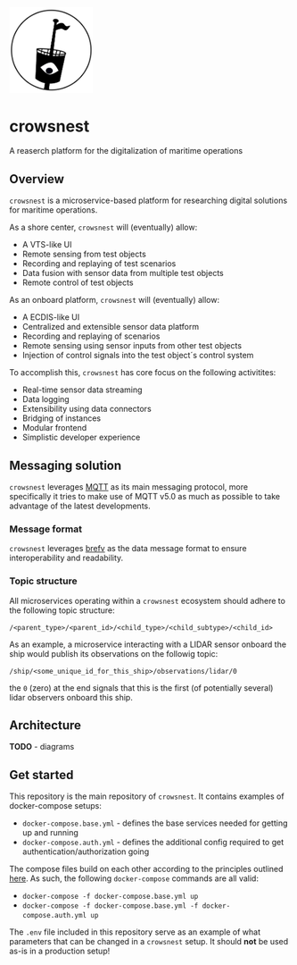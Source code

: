 <img src="./static/crowsnest.png" alt="crowsnest logo" width="150">

# crowsnest

A reaserch platform for the digitalization of maritime operations

## Overview

`crowsnest` is a microservice-based platform for researching digital solutions for maritime operations.

As a shore center, `crowsnest` will (eventually) allow:

- A VTS-like UI
- Remote sensing from test objects
- Recording and replaying of test scenarios
- Data fusion with sensor data from multiple test objects
- Remote control of test objects

As an onboard platform, `crowsnest` will (eventually) allow:

- A ECDIS-like UI
- Centralized and extensible sensor data platform
- Recording and replaying of scenarios
- Remote sensing using sensor inputs from other test objects
- Injection of control signals into the test object´s control system

To accomplish this, `crowsnest` has core focus on the following activitites:

- Real-time sensor data streaming
- Data logging
- Extensibility using data connectors
- Bridging of instances
- Modular frontend
- Simplistic developer experience

## Messaging solution

`crowsnest` leverages [MQTT](https://mqtt.org/) as its main messaging protocol, more specifically it tries to make use of MQTT v5.0 as much as possible to take advantage of the latest developments.

### Message format

`crowsnest` leverages [brefv](https://github.com/MO-RISE/brefv) as the data message format to ensure interoperability and readability.

### Topic structure

All microservices operating within a `crowsnest` ecosystem should adhere to the following topic structure:

```console
/<parent_type>/<parent_id>/<child_type>/<child_subtype>/<child_id>
```

As an example, a microservice interacting with a LIDAR sensor onboard the ship would publish its observations on the followig topic:

```console
/ship/<some_unique_id_for_this_ship>/observations/lidar/0
```

the `0` (zero) at the end signals that this is the first (of potentially several) lidar observers onboard this ship.

## Architecture

**TODO** - diagrams

## Get started

This repository is the main repository of `crowsnest`. It contains examples of docker-compose setups:

- `docker-compose.base.yml` - defines the base services needed for getting up and running
- `docker-compose.auth.yml` - defines the additional config required to get authentication/authorization going

The compose files build on each other according to the principles outlined [here](https://docs.docker.com/compose/extends/#multiple-compose-files). As such, the following `docker-compose` commands are all valid:

- `docker-compose -f docker-compose.base.yml up`
- `docker-compose -f docker-compose.base.yml -f docker-compose.auth.yml up`

The `.env` file included in this repository serve as an example of what parameters that can be changed in a `crowsnest` setup. It should **not** be used as-is in a production setup!
